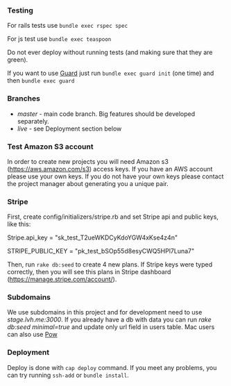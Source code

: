 ### Testing

For rails tests use `bundle exec rspec spec`

For js test use `bundle exec teaspoon`

Do not ever deploy without running tests (and making sure that they are green).


If you want to use [Guard](https://github.com/guard/guard#readme) just run `bundle exec guard init` (one time) and then `bundle exec guard`

### Branches

* _master_ - main code branch. Big features should be developed separately.
* _live_ - see Deployment section below

### Test Amazon S3 account

In order to create new projects you will need Amazon s3 (https://aws.amazon.com/s3) access keys. If you have an AWS account please use your own keys.  If you do not have your own keys please contact the project manager about generating you a unique pair.


### Stripe

First, create config/initializers/stripe.rb and set Stripe api and public keys, like this:

Stripe.api_key = "sk_test_T2ueWKDCyKdoYGW4xKse4z4n"

STRIPE_PUBLIC_KEY = "pk_test_bSOp55d8esyCWQ5HPl7Luna7"

Then, run `rake db:seed` to create 4 new plans. If Stripe keys were typed correctly, then you will see this plans in Stripe dashboard (https://manage.stripe.com/account/). 

### Subdomains

We use subdomains in this project and for development need to use *stage.lvh.me:3000*. If you already have a db with data you can run *rake db:seed minimal=true* and update only url field in users table. Mac users can also use [Pow](http://pow.cx/)

### Deployment

Deploy is done with `cap deploy` command. If you meet any problems, you can try running `ssh-add` or `bundle install`.



